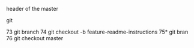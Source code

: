 header of the master



git 

   73  git branch
   74  git checkout -b feature-readme-instructions
   75* git bran
   76  git checkout master